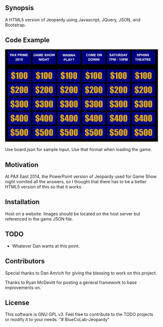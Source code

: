 ## Synopsis

A HTML5 version of Jeopardy using Javascript, JQuery, JSON, and Bootstrap. 

## Code Example

<!--![alt tag](https://pbs.twimg.com/media/CMypgi4WcAA1U7_.png)-->
![preview](./images/screenshot.png)

Use board.json for sample input. Use that format when loading the game.

## Motivation

At PAX East 2014, the PowerPoint version of Jeopardy used for Game Show night vomited all the answers, so I thought that there has to be a better HTML5 version of this so that it works.

## Installation

Host on a website. Images should be located on the host server but referenced in the game JSON file.

## TODO

- Whatever Dan wants at this point.

## Contributors

Special thanks to Dan Amrich for giving the blessing to work on this project.

Thanks to Ryan McDevitt for posting a general framework to base improvements on.

## License

This software is GNU GPL v3. Feel free to contribute to the TODO projects or modify it to your needs.
"# BlueCoLab-Jeopardy" 
